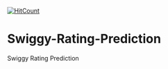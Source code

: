 [![HitCount](http://hits.dwyl.com/NinadKarlekar/Practical_BscIT_MscIT_Ninad.svg)](http://hits.dwyl.com/NinadKarlekar/Swiggy-Rating-Prediction)

# Swiggy-Rating-Prediction
Swiggy Rating Prediction

